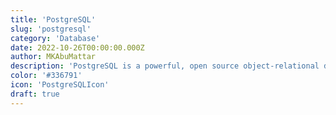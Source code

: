 ```yaml
---
title: 'PostgreSQL'
slug: 'postgresql'
category: 'Database'
date: 2022-10-26T00:00:00.000Z
author: MKAbuMattar
description: 'PostgreSQL is a powerful, open source object-relational database system.'
color: '#336791'
icon: 'PostgreSQLIcon'
draft: true
---
```

